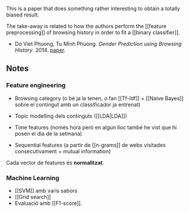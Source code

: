 This is a paper that does something rather interesting to obtain a totally biased result.

The take-away is related to how the authors perform the [[feature preprocessing]] of browsing history in order to fit a [[binary classifier]].

- Do Viet Phuong, Tu Minh Phuong. _Gender Prediction using Browsing History_. 2014. [paper](https://www.researchgate.net/publication/278399485_Gender_Prediction_Using_Browsing_History).

## Notes

### Feature engineering

- Browsing category (o bé ja la tenen, o fan [[Tf-Idf]] + [[Naive Bayes]] sobre el contingut amb un classificador ja entrenat)
    
- Topic modelling dels continguts ([[LDA|LDA]])
    
- Time features (només hora però en algun lloc també he vist que hi posen el dia de la setmana)
    
- Sequential features (a partir de [[n-grams]] de webs visitades consecutivament + mutual information)

Cada vector de features és __normalitzat__.


### Machine Learning

-   [[SVM]] amb varis sabors
-   [[Grid search]]
-   Evaluació amb [[F1-score]].